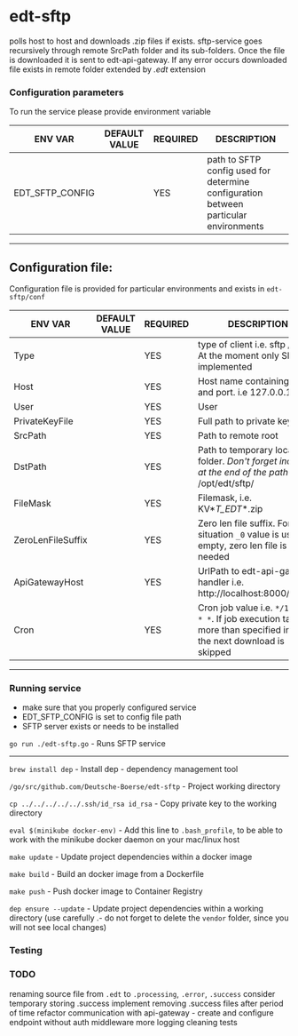# edt-sftp

polls host to host and downloads .zip files if exists. sftp-service goes recursively through remote SrcPath folder and
its sub-folders. Once the file is downloaded it is sent to edt-api-gateway. If any error occurs downloaded file exists
in remote folder extended by *.edt* extension

### Configuration parameters
To run the service please provide environment variable

| ENV VAR                 | DEFAULT VALUE| REQUIRED | DESCRIPTION |
|-------------------------|--------------|----------|-------------|
| EDT_SFTP_CONFIG | | YES | path to SFTP config used for determine configuration between particular environments|

***

## Configuration file:

Configuration file is provided for particular environments and  exists in `edt-sftp/conf`

| ENV VAR                 | DEFAULT VALUE| REQUIRED | DESCRIPTION |
|-------------------------|--------------|----------|-------------|
| Type | | YES | type of client i.e. sftp / scp. At the moment only SFTP is implemented
| Host | | YES | Host name containing url and port. i.e 127.0.0.1:22
| User | | YES | User
| PrivateKeyFile | | YES | Full path to private key
| SrcPath | | YES | Path to remote root
| DstPath | | YES | Path to temporary local folder. *Don't forget include `/` at the end of the path*. i.e. /opt/edt/sftp/
| FileMask | | YES | Filemask, i.e. KV*_T_EDT_*.zip
| ZeroLenFileSuffix | | YES | Zero len file suffix. For most situation `_0` value is used. If empty, zero len file is not needed
| ApiGatewayHost | | YES | UrlPath to edt-api-gateway handler i.e. http://localhost:8000/upload
| Cron | | YES | Cron job value i.e. `*/10 * * * *`. If job execution takes more than specified interval the next download is skipped



***

### Running service

 * make sure that you properly configured service
 * EDT_SFTP_CONFIG is set to config file path
 * SFTP server exists or needs to be installed


 `go run ./edt-sftp.go` - Runs SFTP service

***

`brew install dep` - Install dep - dependency management tool

`/go/src/github.com/Deutsche-Boerse/edt-sftp` - Project working directory

`cp ../../../../../.ssh/id_rsa id_rsa` - Copy private key to the working directory

`eval $(minikube docker-env)` - Add this line to `.bash_profile`, to be able to work with the minikube docker daemon on your mac/linux host

`make update` - Update project dependencies within a docker image

`make build` - Build an docker image from a Dockerfile

`make push` - Push docker image to Container Registry

`dep ensure --update` - Update project dependencies within a working directory (use carefully .- do not forget to delete the `vendor` folder, since you will not see local changes)

### Testing


### TODO
 renaming source file from `.edt` to `.processing`, `.error`, `.success`
 consider temporary storing .success
 implement removing .success files after period of time
 refactor communication with api-gateway - create and configure endpoint without auth middleware
 more logging
 cleaning tests
 

